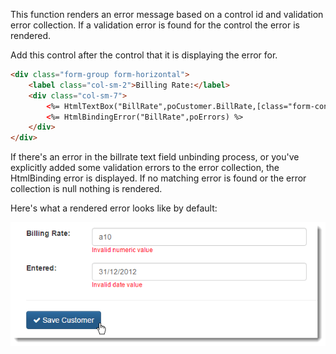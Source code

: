 ﻿This function renders an error message based on a control id and validation error collection. If a validation error is found for the control the error is rendered.

Add this control after the control that it is displaying the error for.

```html
<div class="form-group form-horizontal">
    <label class="col-sm-2">Billing Rate:</label>
    <div class="col-sm-7">
        <%= HtmlTextBox("BillRate",poCustomer.BillRate,[class="form-control"])  %>
        <%= HtmlBindingError("BillRate",poErrors) %>
    </div>
</div>
```

If there's an error in the billrate text field unbinding process, or you've explicitly added some validation errors to the error collection, the HtmlBinding error is displayed. If no matching error is found or the error collection is null nothing is rendered.

Here's what a rendered error looks like by default:

![](IMAGES/stepbystep/HtmlBindingError.png)